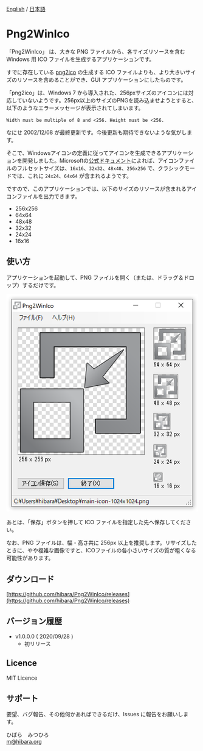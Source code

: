[English](README.md) / [日本語](README-JP.md)

# Png2WinIco

「Png2WinIco」 は、大きな PNG ファイルから、各サイズリソースを含む Windows 用 ICO ファイルを生成するアプリケーションです。

すでに存在している [png2ico](http://winterdrache.de/freeware/png2ico/) の生成する ICO ファイルよりも、より大きいサイズのリソースを含めることができ、GUI アプリケーションにしたものです。

「png2ico」は、Windows 7 から導入された、256pxサイズのアイコンには対応していないようです。256px以上のサイズのPNGを読み込ませようとすると、以下のようなエラーメッセージが表示されてしまいます。

```shell
Width must be multiple of 8 and <256. Height must be <256.
```

なにせ 2002/12/08 が最終更新です。今後更新も期待できないような気がします。

そこで、Windowsアイコンの定義に従ってアイコンを生成できるアプリケーションを開発しました。Microsoftの[公式ドキュメント](https://docs.microsoft.com/ja-jp/windows/win32/uxguide/vis-icons?redirectedfrom=MSDN#size-requirements)によれば、アイコンファイルのフルセットサイズは、`16x16`、`32x32`、`48x48`、`256x256` で、クラシックモードでは、これに `24x24`、`64x64` が含まれるようです。

ですので、このアプリケーションでは、以下のサイズのリソースが含まれるアイコンファイルを出力できます。

* 256x256
* 64x64
* 48x48
* 32x32
* 24x24
* 16x16

## 使い方

アプリケーションを起動して、PNG ファイルを開く（または、ドラッグ＆ドロップ）するだけです。

![Png2WinIco_Capture](img/Png2WinIco_Capture.png)

あとは、「保存」ボタンを押して ICO ファイルを指定した先へ保存してください。

なお、PNG ファイルは、幅・高さ共に 256px 以上を推奨します。リサイズしたときに、やや複雑な画像ですと、ICOファイルの各小さいサイズの質が粗くなる可能性があります。

## ダウンロード

[https://github.com/hibara/Png2WinIco/releases](https://github.com/hibara/Png2WinIco/releases)

## バージョン履歴

* v1.0.0.0 ( 2020/09/28 )
  * 初リリース

## Licence

MIT Licence

## サポート

要望、バグ報告、その他何かあればできるだけ、Issues に報告をお願いします。

ひばら　みつひろ  
[m@hibara.org](mailto:m@hibara.org)
